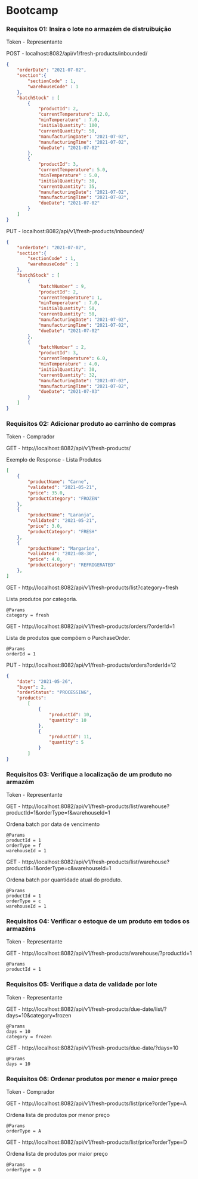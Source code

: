 # Bootcamp 

### Requisitos 01: Insira o lote no armazém de distruibuição

Token - Representante

POST - localhost:8082/api/v1/fresh-products/inbounded/

```JSON
{
    "orderDate": "2021-07-02",
    "section":{
        "sectionCode" : 1,
        "warehouseCode" : 1
    },
    "batchStock" : [
        {
            "productId": 2,
            "currentTemperature": 12.0,
            "minTemperature" : 7.0,
            "initialQuantity": 100,
            "currentQuantity": 50,
            "manufacturingDate": "2021-07-02",
            "manufacturingTime": "2021-07-02",
            "dueDate": "2021-07-02"
        },
        {
            "productId": 3,
            "currentTemperature": 5.0,
            "minTemperature" : 5.0,
            "initialQuantity": 30,
            "currentQuantity": 35,
            "manufacturingDate": "2021-07-02",
            "manufacturingTime": "2021-07-02",
            "dueDate": "2021-07-02"
        }
    ]
}
```

PUT - localhost:8082/api/v1/fresh-products/inbounded/

```JSON
{
    "orderDate": "2021-07-02",
    "section":{
        "sectionCode" : 1,
        "warehouseCode" : 1
    },
    "batchStock" : [
        {
            "batchNumber" : 9,
            "productId": 2,
            "currentTemperature": 1,
            "minTemperature" : 7.0,
            "initialQuantity": 50,
            "currentQuantity": 50,
            "manufacturingDate": "2021-07-02",
            "manufacturingTime": "2021-07-02",
            "dueDate": "2021-07-02"
        },
        {
            "batchNumber" : 2,
            "productId": 3,
            "currentTemperature": 6.0,
            "minTemperature" : 4.0,
            "initialQuantity": 30,
            "currentQuantity": 32,
            "manufacturingDate": "2021-07-02",
            "manufacturingTime": "2021-07-02",
            "dueDate": "2021-07-03"
        }
    ]
}
```

### Requisitos 02: Adicionar produto ao carrinho de compras

Token - Comprador

GET - http://localhost:8082/api/v1/fresh-products/

Exemplo de Response - Lista Produtos

```JSON
[
    {
        "productName": "Carne",
        "validated": "2021-05-21",
        "price": 35.0,
        "productCategory": "FROZEN"
    },
    {
        "productName": "Laranja",
        "validated": "2021-05-21",
        "price": 3.0,
        "productCategory": "FRESH"
    },
    {
        "productName": "Margarina",
        "validated": "2021-08-30",
        "price": 4.0,
        "productCategory": "REFRIGERATED"
    },
]
```

GET - http://localhost:8082/api/v1/fresh-products/list?category=fresh

Lista produtos por categoria.

    @Params
    category = fresh

GET - http://localhost:8082/api/v1/fresh-products/orders/?orderId=1

Lista de produtos que compõem o PurchaseOrder.

    @Params
    orderId = 1

PUT - http://localhost:8082/api/v1/fresh-products/orders?orderId=12

```JSON
{
    "date": "2021-05-26",
    "buyer": 2,
    "orderStatus": "PROCESSING",
    "products": 
        [
            {
                "productId": 10,
                "quantity": 10
            },
            {
                "productId": 11,
                "quantity": 5
            }
        ]
}
```


### Requisitos 03: Verifique a localização de um produto no armazém

Token - Representante

GET - http://localhost:8082/api/v1/fresh-products/list/warehouse?productId=1&orderType=f&warehouseId=1

Ordena batch por data de vencimento

    @Params
    productId = 1
    orderType = f
    warehouseId = 1
    
GET - http://localhost:8082/api/v1/fresh-products/list/warehouse?productId=1&orderType=c&warehouseId=1

Ordena batch por quantidade atual do produto.

    @Params
    productId = 1
    orderType = c
    warehouseId = 1
    
### Requisitos 04: Verificar o estoque de um produto em todos os armazéns

Token - Representante

GET - http://localhost:8082/api/v1/fresh-products/warehouse/?productId=1

    @Params
    productId = 1

### Requisitos 05: Verifique a data de validade por lote

Token - Representante

GET - http://localhost:8082/api/v1/fresh-products/due-date/list/?days=10&category=frozen

    @Params 
    days = 10 
    category = frozen
    
GET - http://localhost:8082/api/v1/fresh-products/due-date/?days=10

    @Params 
    days = 10


### Requisitos 06: Ordenar produtos por menor e maior preço

Token - Comprador

GET - http://localhost:8082/api/v1/fresh-products/list/price?orderType=A

Ordena lista de produtos por menor preço

    @Params
    orderType = A
    
GET - http://localhost:8082/api/v1/fresh-products/list/price?orderType=D

Ordena lista de produtos por maior preço

    @Params
    orderType = D 

